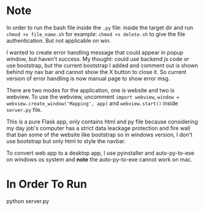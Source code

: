 # Note
In order to run the bash file inside the `.py` file: inside the target dir and run `chmod +x file_name.sh` for example: `chmod +x delete.sh` to give the file authentication. But not applicable on win.

I wanted to create error handling message that could appear in popup window, but haven't success. My thought: could use backend js code or use bootstrap, but the current bootstrap I added and comment out is shown behind my nav bar and cannot show the X button to close it. So current version of error handling is now manual page to show error msg.

There are two modes for the application, one is website and two is webview. To use the webview, uncomment `import webview`, `window = webview.create_window('Mapping', app)` and `webview.start()` inside `server.py` file.

This is a pure Flask app, only contains html and py file because considering my day job's computer has a strict data leackage protection and fire wall that ban some of the website like bootstrap so in windows version, I don't use bootstrap but only html to style the navbar.

To convert web app to a desktop app, I use pyinstaller and auto-py-to-exe on windows os system and **note** the auto-py-to-exe cannot work on mac.

# In Order To Run
python server.py